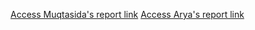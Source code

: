 [Access Muqtasida's report link](https://docs.google.com/document/d/1lNKRewGQmk1UpoO4PJqbdO5Rk-gv-nXHQuLpEeDfMTQ/edit?usp=drive_link)
[Access Arya's report link](https://drive.google.com/file/d/1g4RZr3erT_Ks7MKs-4i1SJEgfCzpFkqa/view?usp=drivesdk)
